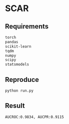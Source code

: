 # SCAR
## Requirements
```sh
torch  
pandas  
scikit-learn  
tqdm  
numpy  
scipy  
statsmodels  
```
## Reproduce
```sh
python run.py
```
## Result
```sh
AUCROC:0.9834, AUCPR:0.9115